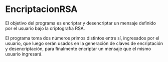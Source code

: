 # EncriptacionRSA

El objetivo del programa es encriptar y desencriptar un mensaje definido por el usuario bajo la criptografía RSA.

El programa toma dos números primos distintos entre sí, ingresados por el usuario, 
que luego serán usados en la generación de claves de encriptación y desencriptación,
para finalmente encriptar un mensaje que el mismo usuario ingresará.
